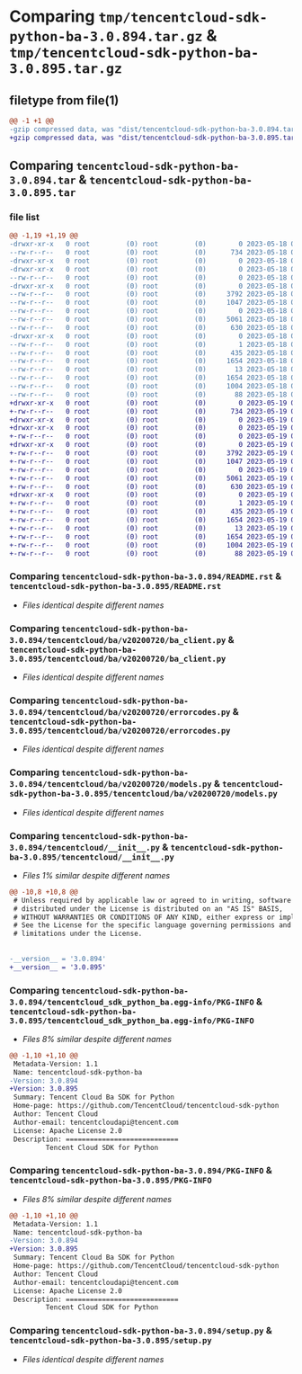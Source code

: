 # Comparing `tmp/tencentcloud-sdk-python-ba-3.0.894.tar.gz` & `tmp/tencentcloud-sdk-python-ba-3.0.895.tar.gz`

## filetype from file(1)

```diff
@@ -1 +1 @@
-gzip compressed data, was "dist/tencentcloud-sdk-python-ba-3.0.894.tar", last modified: Thu May 18 00:16:22 2023, max compression
+gzip compressed data, was "dist/tencentcloud-sdk-python-ba-3.0.895.tar", last modified: Fri May 19 02:42:07 2023, max compression
```

## Comparing `tencentcloud-sdk-python-ba-3.0.894.tar` & `tencentcloud-sdk-python-ba-3.0.895.tar`

### file list

```diff
@@ -1,19 +1,19 @@
-drwxr-xr-x   0 root         (0) root         (0)        0 2023-05-18 00:16:22.000000 tencentcloud-sdk-python-ba-3.0.894/
--rw-r--r--   0 root         (0) root         (0)      734 2023-05-18 00:16:22.000000 tencentcloud-sdk-python-ba-3.0.894/README.rst
-drwxr-xr-x   0 root         (0) root         (0)        0 2023-05-18 00:16:22.000000 tencentcloud-sdk-python-ba-3.0.894/tencentcloud/
-drwxr-xr-x   0 root         (0) root         (0)        0 2023-05-18 00:16:22.000000 tencentcloud-sdk-python-ba-3.0.894/tencentcloud/ba/
--rw-r--r--   0 root         (0) root         (0)        0 2023-05-18 00:16:22.000000 tencentcloud-sdk-python-ba-3.0.894/tencentcloud/ba/__init__.py
-drwxr-xr-x   0 root         (0) root         (0)        0 2023-05-18 00:16:22.000000 tencentcloud-sdk-python-ba-3.0.894/tencentcloud/ba/v20200720/
--rw-r--r--   0 root         (0) root         (0)     3792 2023-05-18 00:16:22.000000 tencentcloud-sdk-python-ba-3.0.894/tencentcloud/ba/v20200720/ba_client.py
--rw-r--r--   0 root         (0) root         (0)     1047 2023-05-18 00:16:22.000000 tencentcloud-sdk-python-ba-3.0.894/tencentcloud/ba/v20200720/errorcodes.py
--rw-r--r--   0 root         (0) root         (0)        0 2023-05-18 00:16:22.000000 tencentcloud-sdk-python-ba-3.0.894/tencentcloud/ba/v20200720/__init__.py
--rw-r--r--   0 root         (0) root         (0)     5061 2023-05-18 00:16:22.000000 tencentcloud-sdk-python-ba-3.0.894/tencentcloud/ba/v20200720/models.py
--rw-r--r--   0 root         (0) root         (0)      630 2023-05-18 00:16:22.000000 tencentcloud-sdk-python-ba-3.0.894/tencentcloud/__init__.py
-drwxr-xr-x   0 root         (0) root         (0)        0 2023-05-18 00:16:22.000000 tencentcloud-sdk-python-ba-3.0.894/tencentcloud_sdk_python_ba.egg-info/
--rw-r--r--   0 root         (0) root         (0)        1 2023-05-18 00:16:22.000000 tencentcloud-sdk-python-ba-3.0.894/tencentcloud_sdk_python_ba.egg-info/dependency_links.txt
--rw-r--r--   0 root         (0) root         (0)      435 2023-05-18 00:16:22.000000 tencentcloud-sdk-python-ba-3.0.894/tencentcloud_sdk_python_ba.egg-info/SOURCES.txt
--rw-r--r--   0 root         (0) root         (0)     1654 2023-05-18 00:16:22.000000 tencentcloud-sdk-python-ba-3.0.894/tencentcloud_sdk_python_ba.egg-info/PKG-INFO
--rw-r--r--   0 root         (0) root         (0)       13 2023-05-18 00:16:22.000000 tencentcloud-sdk-python-ba-3.0.894/tencentcloud_sdk_python_ba.egg-info/top_level.txt
--rw-r--r--   0 root         (0) root         (0)     1654 2023-05-18 00:16:22.000000 tencentcloud-sdk-python-ba-3.0.894/PKG-INFO
--rw-r--r--   0 root         (0) root         (0)     1004 2023-05-18 00:16:22.000000 tencentcloud-sdk-python-ba-3.0.894/setup.py
--rw-r--r--   0 root         (0) root         (0)       88 2023-05-18 00:16:22.000000 tencentcloud-sdk-python-ba-3.0.894/setup.cfg
+drwxr-xr-x   0 root         (0) root         (0)        0 2023-05-19 02:42:07.000000 tencentcloud-sdk-python-ba-3.0.895/
+-rw-r--r--   0 root         (0) root         (0)      734 2023-05-19 02:42:07.000000 tencentcloud-sdk-python-ba-3.0.895/README.rst
+drwxr-xr-x   0 root         (0) root         (0)        0 2023-05-19 02:42:07.000000 tencentcloud-sdk-python-ba-3.0.895/tencentcloud/
+drwxr-xr-x   0 root         (0) root         (0)        0 2023-05-19 02:42:07.000000 tencentcloud-sdk-python-ba-3.0.895/tencentcloud/ba/
+-rw-r--r--   0 root         (0) root         (0)        0 2023-05-19 02:42:07.000000 tencentcloud-sdk-python-ba-3.0.895/tencentcloud/ba/__init__.py
+drwxr-xr-x   0 root         (0) root         (0)        0 2023-05-19 02:42:07.000000 tencentcloud-sdk-python-ba-3.0.895/tencentcloud/ba/v20200720/
+-rw-r--r--   0 root         (0) root         (0)     3792 2023-05-19 02:42:07.000000 tencentcloud-sdk-python-ba-3.0.895/tencentcloud/ba/v20200720/ba_client.py
+-rw-r--r--   0 root         (0) root         (0)     1047 2023-05-19 02:42:07.000000 tencentcloud-sdk-python-ba-3.0.895/tencentcloud/ba/v20200720/errorcodes.py
+-rw-r--r--   0 root         (0) root         (0)        0 2023-05-19 02:42:07.000000 tencentcloud-sdk-python-ba-3.0.895/tencentcloud/ba/v20200720/__init__.py
+-rw-r--r--   0 root         (0) root         (0)     5061 2023-05-19 02:42:07.000000 tencentcloud-sdk-python-ba-3.0.895/tencentcloud/ba/v20200720/models.py
+-rw-r--r--   0 root         (0) root         (0)      630 2023-05-19 02:42:07.000000 tencentcloud-sdk-python-ba-3.0.895/tencentcloud/__init__.py
+drwxr-xr-x   0 root         (0) root         (0)        0 2023-05-19 02:42:07.000000 tencentcloud-sdk-python-ba-3.0.895/tencentcloud_sdk_python_ba.egg-info/
+-rw-r--r--   0 root         (0) root         (0)        1 2023-05-19 02:42:07.000000 tencentcloud-sdk-python-ba-3.0.895/tencentcloud_sdk_python_ba.egg-info/dependency_links.txt
+-rw-r--r--   0 root         (0) root         (0)      435 2023-05-19 02:42:07.000000 tencentcloud-sdk-python-ba-3.0.895/tencentcloud_sdk_python_ba.egg-info/SOURCES.txt
+-rw-r--r--   0 root         (0) root         (0)     1654 2023-05-19 02:42:07.000000 tencentcloud-sdk-python-ba-3.0.895/tencentcloud_sdk_python_ba.egg-info/PKG-INFO
+-rw-r--r--   0 root         (0) root         (0)       13 2023-05-19 02:42:07.000000 tencentcloud-sdk-python-ba-3.0.895/tencentcloud_sdk_python_ba.egg-info/top_level.txt
+-rw-r--r--   0 root         (0) root         (0)     1654 2023-05-19 02:42:07.000000 tencentcloud-sdk-python-ba-3.0.895/PKG-INFO
+-rw-r--r--   0 root         (0) root         (0)     1004 2023-05-19 02:42:07.000000 tencentcloud-sdk-python-ba-3.0.895/setup.py
+-rw-r--r--   0 root         (0) root         (0)       88 2023-05-19 02:42:07.000000 tencentcloud-sdk-python-ba-3.0.895/setup.cfg
```

### Comparing `tencentcloud-sdk-python-ba-3.0.894/README.rst` & `tencentcloud-sdk-python-ba-3.0.895/README.rst`

 * *Files identical despite different names*

### Comparing `tencentcloud-sdk-python-ba-3.0.894/tencentcloud/ba/v20200720/ba_client.py` & `tencentcloud-sdk-python-ba-3.0.895/tencentcloud/ba/v20200720/ba_client.py`

 * *Files identical despite different names*

### Comparing `tencentcloud-sdk-python-ba-3.0.894/tencentcloud/ba/v20200720/errorcodes.py` & `tencentcloud-sdk-python-ba-3.0.895/tencentcloud/ba/v20200720/errorcodes.py`

 * *Files identical despite different names*

### Comparing `tencentcloud-sdk-python-ba-3.0.894/tencentcloud/ba/v20200720/models.py` & `tencentcloud-sdk-python-ba-3.0.895/tencentcloud/ba/v20200720/models.py`

 * *Files identical despite different names*

### Comparing `tencentcloud-sdk-python-ba-3.0.894/tencentcloud/__init__.py` & `tencentcloud-sdk-python-ba-3.0.895/tencentcloud/__init__.py`

 * *Files 1% similar despite different names*

```diff
@@ -10,8 +10,8 @@
 # Unless required by applicable law or agreed to in writing, software
 # distributed under the License is distributed on an "AS IS" BASIS,
 # WITHOUT WARRANTIES OR CONDITIONS OF ANY KIND, either express or implied.
 # See the License for the specific language governing permissions and
 # limitations under the License.
 
 
-__version__ = '3.0.894'
+__version__ = '3.0.895'
```

### Comparing `tencentcloud-sdk-python-ba-3.0.894/tencentcloud_sdk_python_ba.egg-info/PKG-INFO` & `tencentcloud-sdk-python-ba-3.0.895/tencentcloud_sdk_python_ba.egg-info/PKG-INFO`

 * *Files 8% similar despite different names*

```diff
@@ -1,10 +1,10 @@
 Metadata-Version: 1.1
 Name: tencentcloud-sdk-python-ba
-Version: 3.0.894
+Version: 3.0.895
 Summary: Tencent Cloud Ba SDK for Python
 Home-page: https://github.com/TencentCloud/tencentcloud-sdk-python
 Author: Tencent Cloud
 Author-email: tencentcloudapi@tencent.com
 License: Apache License 2.0
 Description: ============================
         Tencent Cloud SDK for Python
```

### Comparing `tencentcloud-sdk-python-ba-3.0.894/PKG-INFO` & `tencentcloud-sdk-python-ba-3.0.895/PKG-INFO`

 * *Files 8% similar despite different names*

```diff
@@ -1,10 +1,10 @@
 Metadata-Version: 1.1
 Name: tencentcloud-sdk-python-ba
-Version: 3.0.894
+Version: 3.0.895
 Summary: Tencent Cloud Ba SDK for Python
 Home-page: https://github.com/TencentCloud/tencentcloud-sdk-python
 Author: Tencent Cloud
 Author-email: tencentcloudapi@tencent.com
 License: Apache License 2.0
 Description: ============================
         Tencent Cloud SDK for Python
```

### Comparing `tencentcloud-sdk-python-ba-3.0.894/setup.py` & `tencentcloud-sdk-python-ba-3.0.895/setup.py`

 * *Files identical despite different names*

